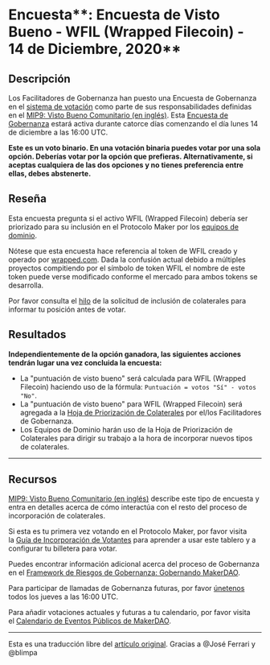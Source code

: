 # Encuesta**: Encuesta de Visto Bueno - WFIL (Wrapped Filecoin) - 14 de Diciembre, 2020**

## **Descripción**

Los Facilitadores de Gobernanza han puesto una Encuesta de Gobernanza en el [sistema de votación](https://vote.makerdao.com/polling) como parte de sus responsabilidades definidas en el [MIP9: Visto Bueno Comunitario (en inglés)](https://github.com/makerdao/mips/blob/Accepted/MIP9/mip9.md). Esta [Encuesta de Gobernanza](https://community-development.makerdao.com/en/learn/governance/on-chain-gov/) estará activa durante catorce días comenzando el día lunes 14 de diciembre a las 16:00 UTC. 

**Este es un voto binario. En una votación binaria puedes votar por una sola opción. Deberías votar por la opción que prefieras. Alternativamente, si aceptas cualquiera de las dos opciones y no tienes preferencia entre ellas, debes abstenerte.**

## **Reseña**

Esta encuesta pregunta si el activo WFIL (Wrapped Filecoin) debería ser priorizado para su inclusión en el Protocolo Maker por los [equipos de dominio](https://github.com/makerdao/mips/blob/Accepted/MIP7/mip7.md#mip7c2-the-current-domain-roles-list). 

Nótese que esta encuesta hace referencia al token de WFIL creado y operado por [wrapped.com](http://www.wrapped.com). Dada la confusión actual debido a múltiples proyectos compitiendo por el símbolo de token WFIL el nombre de este token puede verse modificado conforme el mercado para ambos tokens se desarrolla. 

Por favor consulta el [hilo](https://forum.makerdao.com/t/wfil-mip6-collateral-onboarding-application/5205) de la solicitud de inclusión de colaterales para informar tu posición antes de votar. 

## Resultados

**Independientemente de la opción ganadora, las siguientes acciones tendrán lugar una vez concluida la encuesta:** 

- La "puntuación de visto bueno" será calculada para WFIL (Wrapped Filecoin) haciendo uso de la fórmula: `Puntuación = votos "Sí" - votos "No"`.
- La "puntuación de visto bueno" para WFIL (Wrapped Filecoin) será agregada a la [Hoja de Priorización de Colaterales](https://docs.google.com/spreadsheets/d/1IX9e2fyfz7djtDMKn5gMyGsyFxHoY75GncMbAjnSXrM/edit#gid=0) por el/los Facilitadores de Gobernanza.
- Los Equipos de Dominio harán uso de la Hoja de Priorización de Colaterales para dirigir su trabajo a la hora de incorporar nuevos tipos de colaterales.

---

## **Recursos**

[MIP9: Visto Bueno Comunitario (en inglés)](https://github.com/makerdao/mips/blob/Accepted/MIP9/mip9.md) describe este tipo de encuesta y entra en detalles acerca de cómo interactúa con el resto del proceso de incorporación de colaterales.

Si esta es tu primera vez votando en el Protocolo Maker, por favor visita la [Guía de Incorporación de Votantes](https://community-development.makerdao.com/onboarding/voter-onboarding) para aprender a usar este tablero y a configurar tu billetera para votar.

Puedes encontrar información adicional acerca del proceso de Gobernanza en el [Framework de Riesgos de Gobernanza: Gobernando MakerDAO](https://community-development.makerdao.com/governance/governance-risk-framework).

Para participar de llamadas de Gobernanza futuras, por favor [únetenos](https://community-development.makerdao.com/governance/governance-and-risk-meetings) todos los jueves a las 16:00 UTC.

Para añadir votaciones actuales y futuras a tu calendario, por favor visita el [Calendario de Eventos Públicos de MakerDAO](https://calendar.google.com/calendar/embed?src=makerdao.com_3efhm2ghipksegl009ktniomdk%40group.calendar.google.com&ctz=America%2FLos_Angeles).

---

Esta es una traducción libre del [artículo original](https://github.com/makerdao/community/blob/master/governance/polls/MIP9%20Community%20Greenlight%20Poll%20-%20WFIL%20-%20December%2014,%202020.md). Gracias a @José Ferrari y @blimpa